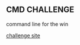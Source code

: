 ## CMD CHALLENGE

command line for the win

[challenge site](https://cmdchallenge.com/#/create_symlink)
